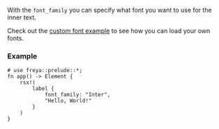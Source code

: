 With the `font_family` you can specify what font you want to use for the inner text.

Check out the [custom font example](https://github.com/marc2332/freya/blob/main/examples/custom_font.rs)
to see how you can load your own fonts.

<!-- TODO: Example of checking if a font exists with skia_safe -->

### Example

```rust, no_run
# use freya::prelude::*;
fn app() -> Element {
    rsx!(
        label {
            font_family: "Inter",
            "Hello, World!"
        }
    )
}
```
